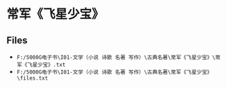 # 常军《飞星少宝》

## Files

- `F:/5000G电子书\I01-文学（小说 诗歌 名著 写作）\古典名著\常军《飞星少宝》\常军《飞星少宝》.txt`
- `F:/5000G电子书\I01-文学（小说 诗歌 名著 写作）\古典名著\常军《飞星少宝》\files.txt`
